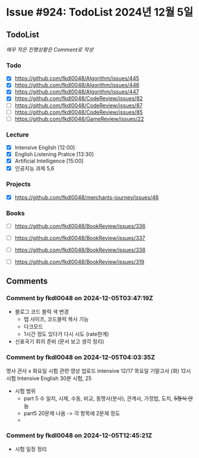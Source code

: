 # Issue #924: TodoList 2024년 12월 5일

## TodoList

*매우 작은 진행상황은 Comment로 작성*

### Todo  

- [x] https://github.com/fkdl0048/Algorithm/issues/445
- [x] https://github.com/fkdl0048/Algorithm/issues/446
- [x] https://github.com/fkdl0048/Algorithm/issues/447
- [x] https://github.com/fkdl0048/CodeReview/issues/82
- [ ] https://github.com/fkdl0048/CodeReview/issues/87
- [ ] https://github.com/fkdl0048/CodeReview/issues/85
- [ ] https://github.com/fkdl0048/GameReview/issues/22

### Lecture

- [x] Intensive English [12:00]
- [x] English Listening Pratice [13:30]
- [x] Artificial Intelligence [15:00]
- [x] 인공지능 과제 5,6

### Projects

- [x] https://github.com/fkdl0048/merchants-journey/issues/46

### Books

- [ ] https://github.com/fkdl0048/BookReview/issues/336
- [ ] https://github.com/fkdl0048/BookReview/issues/337
- [ ] https://github.com/fkdl0048/BookReview/issues/338
- [ ] https://github.com/fkdl0048/BookReview/issues/319


## Comments

### Comment by fkdl0048 on 2024-12-05T03:47:19Z

- 블로그 코드 블럭 색 변경
  - 탭 사이즈, 코드블럭 복사 기능
  - 다크모드
  - 1시간 정도 있다가 다시 시도 (rate한계)
- 신표국기 회의 준비 (문서 보고 생각 정리)

### Comment by fkdl0048 on 2024-12-05T04:03:35Z

명사 관사 x
화요일 시험 관련 영상 업로드 intensive
12/17 목요일 기말고사 (화) 12시 시험 Intensive English 30분 시험, 25
- 시험 범위
  - part 5 수 일치, 시제, 수동, 비교, 동명사(분사), 관계사, 가정법, 도치, ~~5형식 안놈~~
  - part5 20문제 나옴 -> 각 항목에 2문제 정도 
  - 

### Comment by fkdl0048 on 2024-12-05T12:45:21Z

- 시험 일정 정리

